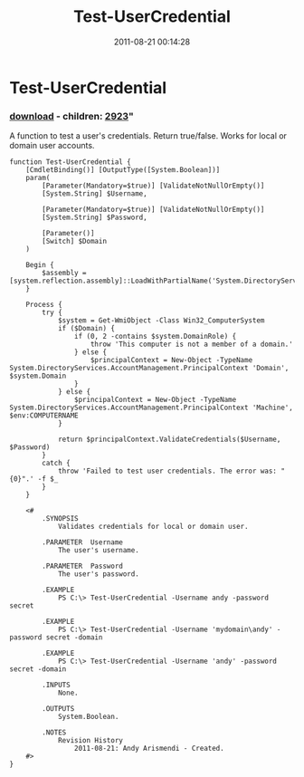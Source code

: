 ﻿---
pid:            2922
parent:         0
children:       2923
poster:         Andy Arismendi
title:          Test-UserCredential
date:           2011-08-21 00:14:28
format:         posh
---

# Test-UserCredential

### [download](2922.ps1) - children: [2923](2923.md)"

A function to test a user's credentials. Return true/false. Works for local or domain user accounts.

```posh
function Test-UserCredential {
	[CmdletBinding()] [OutputType([System.Boolean])]
	param(
		[Parameter(Mandatory=$true)] [ValidateNotNullOrEmpty()]
		[System.String] $Username,

		[Parameter(Mandatory=$true)] [ValidateNotNullOrEmpty()]
		[System.String] $Password,
		
		[Parameter()]
		[Switch] $Domain
	)
	
	Begin {
		$assembly = [system.reflection.assembly]::LoadWithPartialName('System.DirectoryServices.AccountManagement')
	}
	
	Process {
		try {
			$system = Get-WmiObject -Class Win32_ComputerSystem
			if ($Domain) {
				if (0, 2 -contains $system.DomainRole) {
					throw 'This computer is not a member of a domain.'
				} else {
					$principalContext = New-Object -TypeName System.DirectoryServices.AccountManagement.PrincipalContext 'Domain', $system.Domain
				}
			} else {
				$principalContext = New-Object -TypeName System.DirectoryServices.AccountManagement.PrincipalContext 'Machine', $env:COMPUTERNAME
			}
			
			return $principalContext.ValidateCredentials($Username, $Password)
		}
		catch {
			throw 'Failed to test user credentials. The error was: "{0}".' -f $_
		}
	}
	
	<#
		.SYNOPSIS
			Validates credentials for local or domain user.
		
		.PARAMETER  Username
			The user's username.
	
		.PARAMETER  Password
			The user's password.
	
		.EXAMPLE
			PS C:\> Test-UserCredential -Username andy -password secret
	
		.EXAMPLE
			PS C:\> Test-UserCredential -Username 'mydomain\andy' -password secret -domain

		.EXAMPLE
			PS C:\> Test-UserCredential -Username 'andy' -password secret -domain
	
		.INPUTS
			None.
	
		.OUTPUTS
			System.Boolean.
	
		.NOTES
			Revision History
				2011-08-21: Andy Arismendi - Created.	
	#>
}
```
